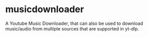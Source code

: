 # musicdownloader
A Youtube Music Downloader, that can also be used to download music/audio from multiple sources that are supported in yt-dlp.
